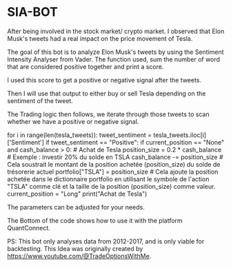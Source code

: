# SIA-BOT


After being involved in the stock market/ crypto market. I observed that Elon Musk's tweets had a real impact on the price movement of Tesla.

The goal of this bot is to analyze Elon Musk's tweets by using the Sentiment Intensity Analyser from Vader. The function used, sum the number of word that are considered positive together and print a score.

I used this score to get a positive or negative signal after the tweets.

Then I will use that output to either buy or sell Tesla depending on the sentiment of the tweet.

The Trading logic then follows, we iterate through those tweets to scan whether we have a positive or negative signal.

for i in range(len(tesla_tweets)):
    tweet_sentiment = tesla_tweets.iloc[i]['Sentiment']
    if tweet_sentiment == "Positive":
        if current_position == "None" and cash_balance > 0:
            # Achat de Tesla
            position_size = 0.2 * cash_balance  # Exemple : investir 20% du solde en TSLA
            cash_balance -= position_size # Cela soustrait le montant de la position achetée (position_size) du solde de trésorerie actuel
            portfolio["TSLA"] = position_size # Cela ajoute la position achetée dans le dictionnaire portfolio en utilisant le symbole de l'action "TSLA" comme clé et la taille de la position (position_size) comme valeur. 
            current_position = "Long"
            print("Achat de Tesla")

The parameters can be adjusted for your needs.

The Bottom of the code shows how to use it with the platform QuantConnect.

PS: This bot only analyses data from 2012-2017, and is only viable for backtesting.
This Idea was originally created by https://www.youtube.com/@TradeOptionsWithMe. 

